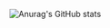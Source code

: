![Anurag's GitHub stats](https://github-readme-stats.vercel.app/api?username=TetianaKoziychuk&show_icons=true&theme=radical)
